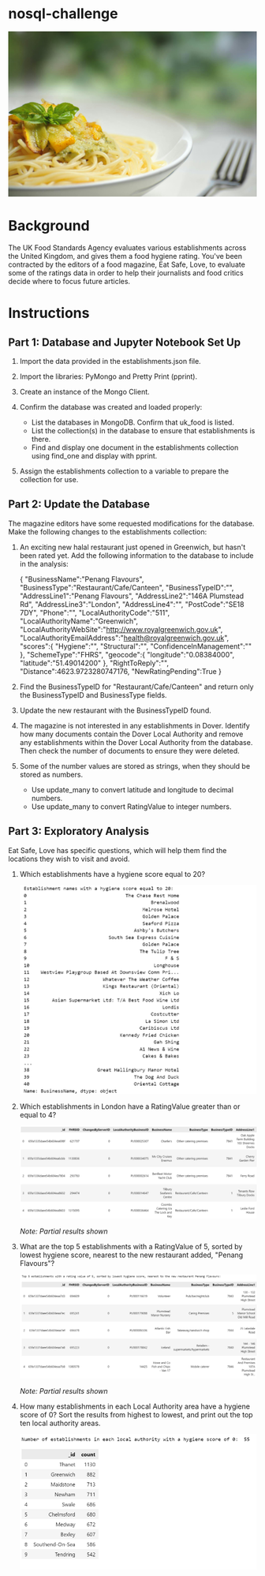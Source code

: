 # nosql-challenge

![food](https://github.com/kgregart/nosql-challenge/blob/main/Images/food.jpg)

# Background

The UK Food Standards Agency evaluates various establishments across the United Kingdom, and gives them a food hygiene rating. You've been contracted by the editors of a food magazine, Eat Safe, Love, to evaluate some of the ratings data in order to help their journalists and food critics decide where to focus future articles.

# Instructions

## Part 1: Database and Jupyter Notebook Set Up

1. Import the data provided in the establishments.json file.

2. Import the libraries: PyMongo and Pretty Print (pprint).

3. Create an instance of the Mongo Client.

4. Confirm the database was created and loaded properly:
    
    - List the databases in MongoDB. Confirm that uk_food is listed.
    - List the collection(s) in the database to ensure that establishments is there.
    - Find and display one document in the establishments collection using find_one and display with pprint.

5. Assign the establishments collection to a variable to prepare the collection for use.

## Part 2: Update the Database

The magazine editors have some requested modifications for the database. Make the following changes to the establishments collection:

1. An exciting new halal restaurant just opened in Greenwich, but hasn't been rated yet. Add the following information to the database to include in the analysis:

    {
        "BusinessName":"Penang Flavours",
        "BusinessType":"Restaurant/Cafe/Canteen",
        "BusinessTypeID":"",
        "AddressLine1":"Penang Flavours",
        "AddressLine2":"146A Plumstead Rd",
        "AddressLine3":"London",
        "AddressLine4":"",
        "PostCode":"SE18 7DY",
        "Phone":"",
        "LocalAuthorityCode":"511",
        "LocalAuthorityName":"Greenwich",
        "LocalAuthorityWebSite":"http://www.royalgreenwich.gov.uk",
        "LocalAuthorityEmailAddress":"health@royalgreenwich.gov.uk",
        "scores":{
            "Hygiene":"",
            "Structural":"",
            "ConfidenceInManagement":""
        },
        "SchemeType":"FHRS",
        "geocode":{
            "longitude":"0.08384000",
            "latitude":"51.49014200"
        },
        "RightToReply":"",
        "Distance":4623.9723280747176,
        "NewRatingPending":True
    }

2. Find the BusinessTypeID for "Restaurant/Cafe/Canteen" and return only the BusinessTypeID and BusinessType fields.

3. Update the new restaurant with the BusinessTypeID found.

4. The magazine is not interested in any establishments in Dover.  Identify how many documents contain the Dover Local Authority and remove any establishments within the Dover Local Authority from the database. Then check the number of documents to ensure they were deleted.

5. Some of the number values are stored as strings, when they should be stored as numbers.

    - Use update_many to convert latitude and longitude to decimal numbers.
    - Use update_many to convert RatingValue to integer numbers.

## Part 3: Exploratory Analysis

Eat Safe, Love has specific questions, which will help them find the locations they wish to visit and avoid.

1. Which establishments have a hygiene score equal to 20?

    ![Q1](https://github.com/kgregart/nosql-challenge/blob/main/Images/Q1.png)
   

2. Which establishments in London have a RatingValue greater than or equal to 4?

    ![Q2](https://github.com/kgregart/nosql-challenge/blob/main/Images/Q2.png)

   _Note:  Partial results shown_
   

3. What are the top 5 establishments with a RatingValue of 5, sorted by lowest hygiene score, nearest to the new restaurant added, "Penang Flavours"?

    ![Q3](https://github.com/kgregart/nosql-challenge/blob/main/Images/Q3.png)

      _Note:  Partial results shown_
   

4. How many establishments in each Local Authority area have a hygiene score of 0? Sort the results from highest to lowest, and print out the top ten local authority areas.

    ![Q4](https://github.com/kgregart/nosql-challenge/blob/main/Images/Q4.png)
